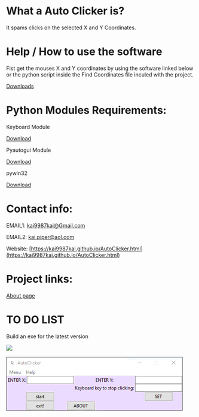 # What a Auto Clicker is?
It spams clicks on the selected X and Y Coordinates.

# Help / How to use the software
Fist get the mouses X and Y coordinates by using the software linked below or the python script inside the Find Coordinates file inculed with the project.

[Downloads](http://www.adminsehow.com/wp-content/uploads/2012/03/MousePos.exe)

# Python Modules Requirements:

Keyboard Module

[Download](https://pypi.org/project/keyboard/#files)

Pyautogui Module

[Download](https://pypi.org/project/PyAutoGUI/)

pywin32

[Download](https://pypi.org/project/pywin32/)

# Contact info:

EMAIL1: kai9987kai@Gmail.com

EMAIL2: kai.piper@aol.com

Website: [https://kai9987kai.github.io/AutoClicker.html](https://kai9987kai.github.io/AutoClicker.html)


# Project links:
 
  [About page](https://kai9987kai.github.io/AutoClicker.html)
  
# TO DO LIST
Build an exe for the latest version 

![](https://kai9987kai.github.io/new.PNG)

![](https://raw.githubusercontent.com/kai9987kai/kai9987kai.github.io/master/Capture11.PNG)
